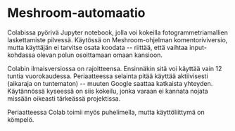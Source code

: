 # Meshroom-automaatio
Colabissa pyörivä Jupyter notebook, jolla voi kokeilla fotogrammetriamallien laskettamiste pilvessä. Käytössä on Meshroom-ohjelman komentoriviversio, mutta käyttäjän ei tarvitse osata koodata -- riittää, että vaihtaa input-kohdassa olevan polun osoittamaan omaan kansioon. 

Colabin ilmaisversiossa on rajoitteensa. Ensinnäkin sitä voi käyttää vain 12 tuntia vuorokaudessa. Periaatteessa selainta pitää käyttää aktiivisesti (aikaraja on tuntematon) -- muuten Google saattaa katkaista yhteyden. Käytännössä kyseessä on siis kokeilu, jonka varaan ei kannata nojata missään oikeasti tärkeässä projektissa.

Periaatteessa Colab toimii myös puhelimella, mutta käyttöliittymä on kömpelö. 
